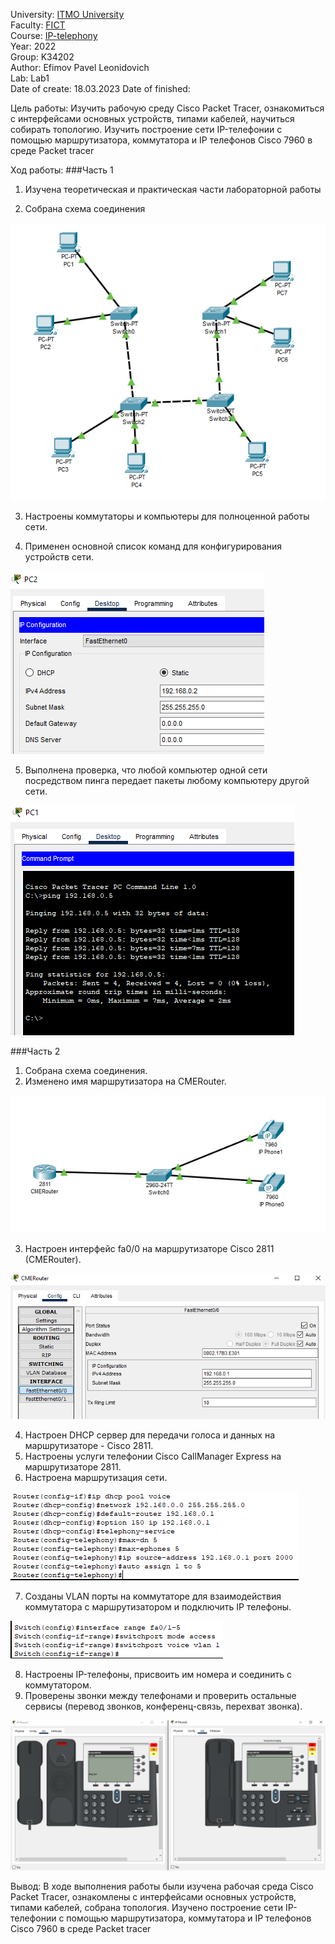 University: [ITMO University](https://itmo.ru/ru/)  
Faculty: [FICT](https://fict.itmo.ru)  
Course: [IP-telephony](https://github.com/itmo-ict-faculty/ip-telephony)  
Year: 2022  
Group: K34202  
Author: Efimov Pavel Leonidovich  
Lab: Lab1  
Date of create: 18.03.2023
Date of finished: 

Цель работы: Изучить рабочую среду Cisco Packet Tracer, ознакомиться с интерфейсами основных устройств, типами кабелей, научиться собирать топологию. Изучить построение сети IP-телефонии с помощью маршрутизатора, коммутатора и IP телефонов Cisco 7960 в среде Packet tracer

Ход работы:
###Часть 1

1. Изучена теоретическая и практическая части лабораторной работы

2. Собрана схема соединения

![img.png](img.png)

3. Настроены коммутаторы и компьютеры для полноценной работы сети.

4. Применен основной список команд для конфигурирования устройств сети.

![img_1.png](img_1.png)

5. Выполнена проверка, что любой компьютер одной сети посредством пинга передает пакеты любому компьютеру другой сети.

![img_2.png](img_2.png)

###Часть 2

1. Собрана схема соединения.
2. Изменено имя маршрутизатора на CMERouter.

![img_3.png](img_3.png)

3. Настроен интерфейс fa0/0 на маршрутизаторе Cisco 2811 (CMERouter).

![img_4.png](img_4.png)

4. Настроен DHCP сервер для передачи голоса и данных на маршрутизаторе - Cisco 2811.
5. Настроены услуги телефонии Cisco CallManager Express на маршрутизаторе 2811. 
6. Настроена маршрутизация сети.

![img_5.png](img_5.png)

7. Созданы VLAN порты на коммутаторе для взаимодействия коммутатора с маршрутизатором и подключить IP телефоны.

![img_6.png](img_6.png)

8. Настроены IP-телефоны, присвоить им номера и соединить с коммутатором.
9. Проверены звонки между телефонами и проверить остальные сервисы (перевод звонков, конференц-связь, перехват звонка).

![img_7.png](img_7.png)


Вывод:
В ходе выполнения работы были изучена рабочая среда Cisco Packet Tracer, ознакомлены с интерфейсами основных устройств, типами кабелей, собрана топология. Изучено построение сети IP-телефонии с помощью маршрутизатора, коммутатора и IP телефонов Cisco 7960 в среде Packet tracer
